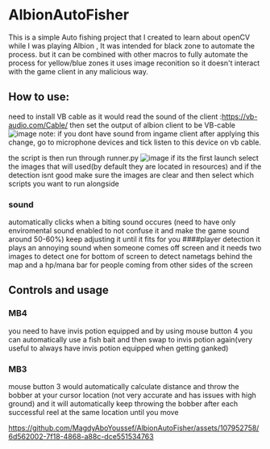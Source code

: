 # AlbionAutoFisher

This is a simple Auto fishing project that I created to learn about openCV while I was playing Albion , It was intended for black zone to automate the process.
but it can be combined with other macros to fully automate the process for yellow/blue zones
it uses image reconition so it doesn't interact with the game client in any malicious way.

## How to use: 
need to install VB cable as it would read the sound of the client :https://vb-audio.com/Cable/
then set the output of albion client to be VB-cable ![image](https://github.com/MagdyAboYoussef/AlbionAutoFisher/assets/107952758/1a3e1f8f-f2d7-40fe-957a-a7a9a37c426d)
note: if you dont have sound from ingame client after applying this change, go to microphone devices and tick listen to this device on vb cable.

the script is then run through runner.py
![image](https://github.com/MagdyAboYoussef/AlbionAutoFisher/assets/107952758/3d7cccd3-3af2-49aa-851a-8c65f19b8b77)
if its the first launch select the images that will used(by default they are located in resources) and if the detection isnt good make sure the images are clear
and then select which scripts you want to run alongside 
### sound
automatically clicks when a biting sound occures (need to have only enviromental sound enabled to not confuse it and make the game sound around 50-60%) keep adjusting it until it fits for you
####player detection
it plays an annoying sound when someone comes off screen and it needs two images to detect one for bottom of screen to detect nametags behind the map 
and a hp/mana bar for people coming from other sides of the screen 


## Controls and usage 
### MB4
you need to have invis potion equipped and by using mouse button 4 you can automatically use a fish bait and then swap to invis potion again(very useful to always have invis potion equipped when getting ganked)

### MB3
mouse button 3 would automatically calculate distance  and throw the bobber at your cursor location  (not very accurate and has issues with high ground)
and it will automatically keep throwing the bobber after each successful reel at the same location until you move



https://github.com/MagdyAboYoussef/AlbionAutoFisher/assets/107952758/6d562002-7f18-4868-a88c-dce551534763

